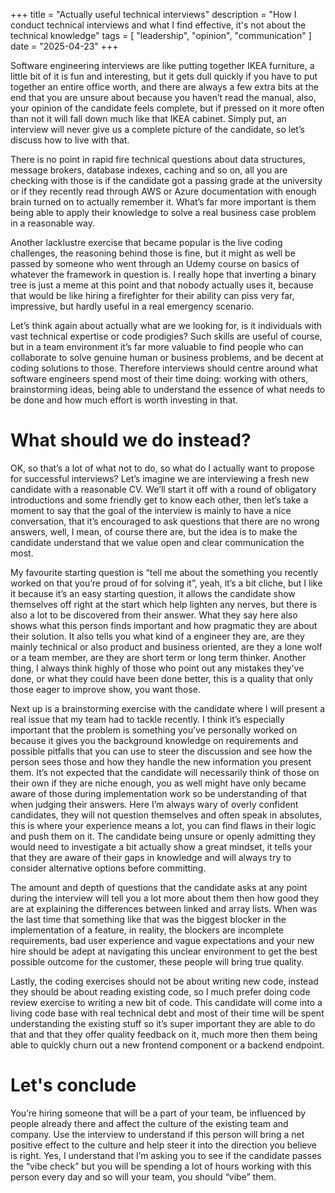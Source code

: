 +++
title = "Actually useful technical interviews"
description = "How I conduct technical interviews and what I find effective, it's not about the technical knowledge"
tags = [
  "leadership",
  "opinion",
  "communication"
]
date = "2025-04-23"
+++

Software engineering interviews are like putting together IKEA furniture, a
little bit of it is fun and interesting, but it gets dull quickly if you have to
put together an entire office worth, and there are always a few extra bits at
the end that you are unsure about because you haven’t read the manual, also,
your opinion of the candidate feels complete, but if pressed on it more often
than not it will fall down much like that IKEA cabinet. Simply put, an interview
will never give us a complete picture of the candidate, so let’s discuss how to
live with that.

There is no point in rapid fire technical questions about data structures,
message brokers, database indexes, caching and so on, all you are checking with
those is if the candidate got a passing grade at the university or if they
recently read through AWS or Azure documentation with enough brain turned on to
actually remember it. What’s far more important is them being able to apply
their knowledge to solve a real business case problem in a reasonable way.

Another lacklustre exercise that became popular is the live coding challenges,
the reasoning behind those is fine, but it might as well be passed by someone
who went through an Udemy course on basics of whatever the framework in question
is. I really hope that inverting a binary tree is just a meme at this point and
that nobody actually uses it, because that would be like hiring a firefighter
for their ability can piss very far, impressive, but hardly useful in a real
emergency scenario.

Let’s think again about actually what are we looking for, is it individuals with
vast technical expertise or code prodigies? Such skills are useful of course,
but in a team environment it’s far more valuable to find people who can
collaborate to solve genuine human or business problems, and be decent at coding
solutions to those. Therefore interviews should centre around what software
engineers spend most of their time doing: working with others, brainstorming
ideas, being able to understand the essence of what needs to be done and how
much effort is worth investing in that.

# What should we do instead?

OK, so that’s a lot of what not to do, so what do I actually want to propose for
successful interviews? Let’s imagine we are interviewing a fresh new candidate
with a reasonable CV. We’ll start it off with a round of obligatory
introductions and some friendly get to know each other, then let’s take a moment
to say that the goal of the interview is mainly to have a nice conversation,
that it’s encouraged to ask questions that there are no wrong answers, well, I
mean, of course there are, but the idea is to make the candidate understand that
we value open and clear communication the most.

My favourite starting question is “tell me about the something you recently
worked on that you’re proud of for solving it”, yeah, it’s a bit cliche, but I
like it because it’s an easy starting question, it allows the candidate show
themselves off right at the start which help lighten any nerves, but there is
also a lot to be discovered from their answer. What they say here also shows
what this person finds important and how pragmatic they are about their
solution. It also tells you what kind of a engineer they are, are they mainly
technical or also product and business oriented, are they a lone wolf or a team
member, are they are short term or long term thinker. Another thing, I always
think highly of those who point out any mistakes they’ve done, or what they
could have been done better, this is a quality that only those eager to improve
show, you want those.

Next up is a brainstorming exercise with the candidate where I will present a
real issue that my team had to tackle recently. I think it’s especially
important that the problem is something you’ve personally worked on because it
gives you the background knowledge on requirements and possible pitfalls that
you can use to steer the discussion and see how the person sees those and how
they handle the new information you present them. It’s not expected that the
candidate will necessarily think of those on their own if they are niche enough,
you as well might have only became aware of those during implementation work so
be understanding of that when judging their answers. Here I’m always wary of
overly confident candidates, they will not question themselves and often speak
in absolutes, this is where your experience means a lot, you can find flaws in
their logic and push them on it. The candidate being unsure or openly admitting
they would need to investigate a bit actually show a great mindset, it tells
your that they are aware of their gaps in knowledge and will always try to
consider alternative options before committing.

The amount and depth of questions that the candidate asks at any point during
the interview will tell you a lot more about them then how good they are at
explaining the differences between linked and array lists. When was the last
time that something like that was the biggest blocker in the implementation of a
feature, in reality, the blockers are incomplete requirements, bad user
experience and vague expectations and your new hire should be adept at
navigating this unclear environment to get the best possible outcome for the
customer, these people will bring true quality.

Lastly, the coding exercises should not be about writing new code, instead they
should be about reading existing code, so I much prefer doing code review
exercise to writing a new bit of code. This candidate will come into a living
code base with real technical debt and most of their time will be spent
understanding the existing stuff so it’s super important they are able to do
that and that they offer quality feedback on it, much more then them being able
to quickly churn out a new frontend component or a backend endpoint.

# Let's conclude
You’re hiring someone that will be a part of your team, be
influenced by people already there and affect the culture of the existing team
and company. Use the interview to understand if this person will bring a net
positive effect to the culture and help steer it into the direction you believe
is right. Yes, I understand that I’m asking you to see if the candidate passes
the “vibe check” but you will be spending a lot of hours working with this
person every day and so will your team, you should “vibe”
them.
